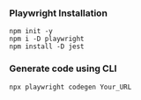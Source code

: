 ### Playwright Installation

```
npm init -y
npm i -D playwright
npm install -D jest

```

### Generate code using CLI
```
npx playwright codegen Your_URL
```

